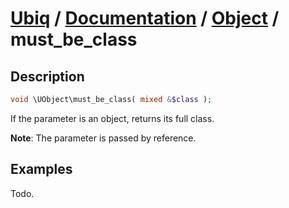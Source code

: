 [Ubiq](https://github.com/Pixel418/Ubiq#readme) / [Documentation](../index.md#readme) / [Object](../index.md#object) / must_be_class
======


Description
-------- 

```php
void \UObject\must_be_class( mixed &$class );
```

If the parameter is an object, returns its full class.

**Note**: The parameter is passed by reference.



Examples
--------

Todo.